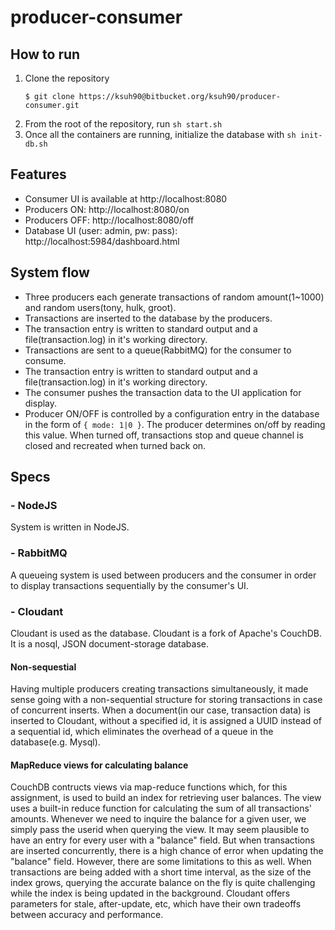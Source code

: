 # producer-consumer

## How to run
1. Clone the repository 
    ```
    $ git clone https://ksuh90@bitbucket.org/ksuh90/producer-consumer.git
    ```
2. From the root of the repository, run ```sh start.sh```
3. Once all the containers are running, initialize the database with ```sh init-db.sh```

## Features
- Consumer UI is available at http://localhost:8080
- Producers ON: http://localhost:8080/on
- Producers OFF: http://localhost:8080/off
- Database UI (user: admin, pw: pass): http://localhost:5984/dashboard.html

## System flow
- Three producers each generate transactions of random amount(1~1000) and random users(tony, hulk, groot).
- Transactions are inserted to the database by the producers.
- The transaction entry is written to standard output and a file(transaction.log) in it's working directory.
- Transactions are sent to a queue(RabbitMQ) for the consumer to consume.
- The transaction entry is written to standard output and a file(transaction.log) in it's working directory.
- The consumer pushes the transaction data to the UI application for display.
- Producer ON/OFF is controlled by a configuration entry in the database in the form of ```{ mode: 1|0 }```. The producer determines on/off by reading this value. When turned off, transactions stop and queue channel is closed and recreated when turned back on.

## Specs

### - NodeJS
System is written in NodeJS.

### - RabbitMQ
A queueing system is used between producers and the consumer in order to display transactions sequentially by the consumer's UI.

### - Cloudant
Cloudant is used as the database. Cloudant is a fork of Apache's CouchDB. It is a nosql, JSON document-storage database.
#### Non-sequestial
Having multiple producers creating transactions simultaneously, it made sense going with a non-sequential structure for storing transactions in case of concurrent inserts. When a document(in our case, transaction data) is inserted to Cloudant, without a specified id, it is assigned a UUID instead of a sequential id, which eliminates the overhead of a queue in the database(e.g. Mysql).

#### MapReduce views for calculating balance
CouchDB contructs views via map-reduce functions which, for this assignment, is used to build an index for retrieving user balances. The view uses a built-in reduce function for calculating the sum of all transactions' amounts. Whenever we need to inquire the balance for a given user, we simply pass the userid when querying the view. It may seem plausible to have an entry for every user with a "balance" field. But when transactions are inserted concurrently, there is a high chance of error when updating the "balance" field. However, there are some limitations to this as well. When transactions are being added with a short time interval, as the size of the index grows, querying the accurate balance on the fly is quite challenging while the index is being updated in the background. Cloudant offers parameters for stale, after-update, etc, which have their own tradeoffs between accuracy and performance.